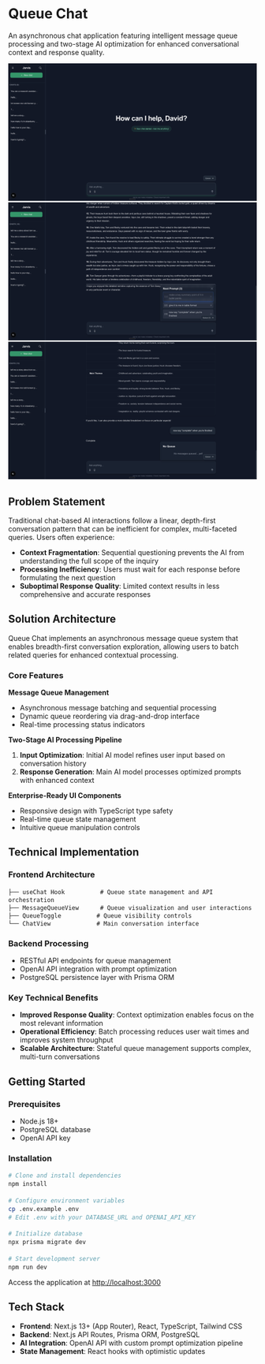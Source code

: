 # Queue Chat

An asynchronous chat application featuring intelligent message queue processing and two-stage AI optimization for enhanced conversational context and response quality.

![Queue Chat Interface](./public/IMG_1388.png)
![Message Queue Management](./public/IMG_2898.png)
![Conversation Flow](./public/IMG_4344.png)

## Problem Statement

Traditional chat-based AI interactions follow a linear, depth-first conversation pattern that can be inefficient for complex, multi-faceted queries. Users often experience:

- **Context Fragmentation**: Sequential questioning prevents the AI from understanding the full scope of the inquiry
- **Processing Inefficiency**: Users must wait for each response before formulating the next question
- **Suboptimal Response Quality**: Limited context results in less comprehensive and accurate responses

## Solution Architecture

Queue Chat implements an asynchronous message queue system that enables breadth-first conversation exploration, allowing users to batch related queries for enhanced contextual processing.

### Core Features

**Message Queue Management**
- Asynchronous message batching and sequential processing
- Dynamic queue reordering via drag-and-drop interface
- Real-time processing status indicators

**Two-Stage AI Processing Pipeline**
1. **Input Optimization**: Initial AI model refines user input based on conversation history
2. **Response Generation**: Main AI model processes optimized prompts with enhanced context

**Enterprise-Ready UI Components**
- Responsive design with TypeScript type safety
- Real-time queue state management
- Intuitive queue manipulation controls

## Technical Implementation

### Frontend Architecture
```
├── useChat Hook          # Queue state management and API orchestration
├── MessageQueueView      # Queue visualization and user interactions  
├── QueueToggle          # Queue visibility controls
└── ChatView             # Main conversation interface
```

### Backend Processing
- RESTful API endpoints for queue management
- OpenAI API integration with prompt optimization
- PostgreSQL persistence layer with Prisma ORM

### Key Technical Benefits
- **Improved Response Quality**: Context optimization enables focus on the most relevant information
- **Operational Efficiency**: Batch processing reduces user wait times and improves system throughput
- **Scalable Architecture**: Stateful queue management supports complex, multi-turn conversations

## Getting Started

### Prerequisites
- Node.js 18+
- PostgreSQL database
- OpenAI API key

### Installation

```bash
# Clone and install dependencies
npm install

# Configure environment variables
cp .env.example .env
# Edit .env with your DATABASE_URL and OPENAI_API_KEY

# Initialize database
npx prisma migrate dev

# Start development server
npm run dev
```

Access the application at [http://localhost:3000](http://localhost:3000)

## Tech Stack

- **Frontend**: Next.js 13+ (App Router), React, TypeScript, Tailwind CSS
- **Backend**: Next.js API Routes, Prisma ORM, PostgreSQL
- **AI Integration**: OpenAI API with custom prompt optimization pipeline
- **State Management**: React hooks with optimistic updates